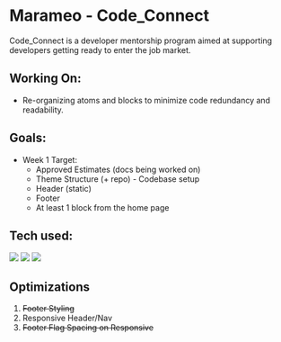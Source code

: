 # Marameo - Code_Connect

Code_Connect is a developer mentorship program aimed at supporting developers getting ready to enter the job market.

## Working On:

- Re-organizing atoms and blocks to minimize code redundancy and readability.

## Goals:

- Week 1 Target:
  - Approved Estimates (docs being worked on)
  - Theme Structure (+ repo) - Codebase setup
  - Header (static)
  - Footer
  - At least 1 block from the home page

## Tech used:

<img src="https://img.shields.io/badge/HTML5%20-%20?style=plastic&logo=html5&label=%E2%94%82&labelColor=rgba(15%2C%2066%2C%20110%2C%200.9)&color=rgba(20%2C%20132%2C%20167%2C%200.9)"> <img src="https://img.shields.io/badge/CSS3%20-%20?style=plastic&logo=css3&label=%E2%94%82&labelColor=rgba(15%2C%2066%2C%20110%2C%200.9)&color=rgba(20%2C%20132%2C%20167%2C%200.9)"/> <img src="https://img.shields.io/badge/JavaScript%20-%20?style=plastic&logo=javascript&label=%E2%94%82&labelColor=rgba(15%2C%2066%2C%20110%2C%200.9)&color=rgba(20%2C%20132%2C%20167%2C%200.9)"/>

## Optimizations

1. <strike>Footer Styling</strike>
2. Responsive Header/Nav
3. <strike>Footer Flag Spacing on Responsive</strike>
